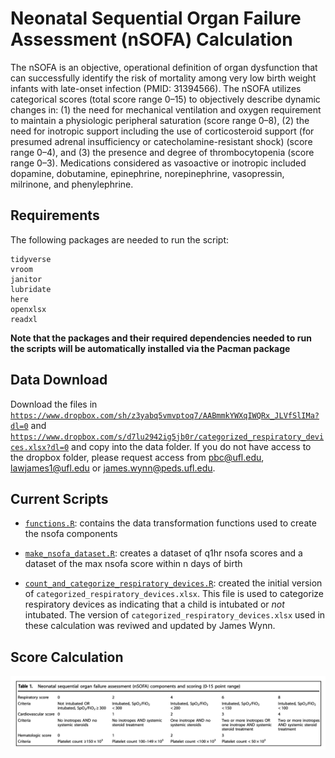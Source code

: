 # Neonatal Sequential Organ Failure Assessment (nSOFA) Calculation

The nSOFA is an objective, operational definition of organ dysfunction that can successfully identify the risk of mortality among very low birth weight infants with late-onset infection (PMID: 31394566). The nSOFA utilizes categorical scores (total score range 0–15) to objectively describe dynamic changes in: (1) the need for mechanical ventilation and oxygen requirement to maintain a physiologic peripheral saturation (score range 0–8), (2) the need for inotropic support including the use of corticosteroid support (for presumed adrenal insufficiency or catecholamine-resistant shock) (score range 0–4), and (3) the presence and degree of thrombocytopenia (score range 0–3). Medications considered as vasoactive or inotropic included dopamine, dobutamine, epinephrine, norepinephrine, vasopressin, milrinone, and phenylephrine.

## Requirements

The following packages are needed to run the script: 

    tidyverse
    vroom
    janitor
    lubridate
    here
    openxlsx
    readxl
   
__Note that the packages and their required dependencies needed to run the scripts will be automatically installed via the Pacman package__

## Data Download

Download the files in [`https://www.dropbox.com/sh/z3yabq5vmvptoq7/AABmmkYWXqIWQRx_JLVfSlIMa?dl=0`](https://www.dropbox.com/sh/z3yabq5vmvptoq7/AABmmkYWXqIWQRx_JLVfSlIMa?dl=0) and [`https://www.dropbox.com/s/d7lu2942ig5jb0r/categorized_respiratory_devices.xlsx?dl=0`](https://www.dropbox.com/s/d7lu2942ig5jb0r/categorized_respiratory_devices.xlsx?dl=0) and copy into the data folder. If you do not have access to the dropbox folder, please request access from [pbc@ufl.edu](mailto:pbc@ufl.edu),  [lawjames1@ufl.edu](mailto:lawjames1@ufl.edu) or [james.wynn@peds.ufl.edu](mailto:james.wynn@peds.ufl.edu).

## Current Scripts
- [`functions.R`](functions.R): contains the data transformation functions used to create the nsofa components

- [`make_nsofa_dataset.R`](make_nsofa_dataset.R): creates a dataset of q1hr nsofa scores and a dataset of the max nsofa score within n days of birth

- [`count_and_categorize_respiratory_devices.R`](count_and_categorize_respiratory_devices.R): created the initial version of `categorized_respiratory_devices.xlsx`. This file is used to categorize respiratory devices as indicating that a child is intubated or _not_ intubated. The version of `categorized_respiratory_devices.xlsx` used in these calculation was reviwed and updated by James Wynn.


## Score Calculation
![](nsofa_table.png)
